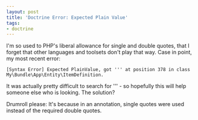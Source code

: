 ```yaml
---
layout: post
title: 'Doctrine Error: Expected Plain Value'
tags:
- doctrine
---
```


I'm so used to PHP's liberal allowance for single and double quotes, that I forget that other languages and toolsets don't play that way.  Case in point, my most recent error:
    
    [Syntax Error] Expected PlainValue, got ''' at position 378 in class My\Bundle\App\Entity\ItemDefinition.

It was actually pretty difficult to search for ''' - so hopefully this will help someone else who is looking.  The solution?

Drumroll please:  It's because in an annotation, single quotes were used instead of the required double quotes.
